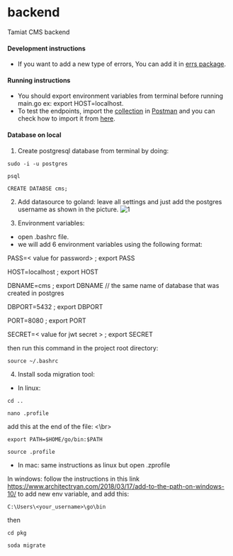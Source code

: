 
# backend
Tamiat CMS backend

#### Development instructions

- If you want to add a new type of errors, You can add it in [errs package](pkg/errs/errors.go).

#### Running instructions

- You should export environment variables from terminal 
  before running main.go
  ex: export HOST=localhost. 
- To test  the endpoints, import the [collection](postman%20collection/backend.postman_collection.json) in [Postman](https://www.postman.com/) and you can check how to import it from [here](https://kb.datamotion.com/?ht_kb=postman-instructions-for-exporting-and-importing).
#### Database on local
1. Create postgresql database  from terminal by doing:
 ```
 sudo -i -u postgres
```
```
psql
```
```
CREATE DATABSE cms;
 ```
 2. Add datasource to goland:
 leave all settings and just add the postgres username as shown in the picture.
 ![1](https://user-images.githubusercontent.com/49435053/132143481-3b7f28da-55da-4d48-adca-affa7afb02b8.png)

 3. Environment variables:
 - open .bashrc file.
- we will add 6 environment variables using the following format: </br>

PASS=< value for password> ; export PASS </br>

HOST=localhost ; export HOST </br>

DBNAME=cms ; export DBNAME // the same name of database that was created in postgres </br>

DBPORT=5432 ; export DBPORT </br>

PORT=8080 ; export PORT </br>

SECRET=< value for jwt secret > ; export SECRET </br>


then run this command in the project root directory:
```
source ~/.bashrc
```
4. Install soda migration tool:
- In linux:
```
cd ..
```
```
nano .profile
```
add this at the end of the file: <\br>

```
export PATH=$HOME/go/bin:$PATH
```
```
source .profile
```
- In mac:
same instructions as linux but open .zprofile

In windows:
follow the instructions in this link https://www.architectryan.com/2018/03/17/add-to-the-path-on-windows-10/ to add new env variable, and add this:
```
C:\Users\<your_username>\go\bin
```
then 
```
cd pkg
```
```
soda migrate
```
